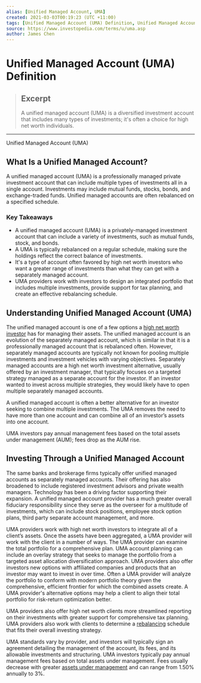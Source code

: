 ```yaml
---
alias: [Unified Managed Account, UMA]
created: 2021-03-03T00:19:23 (UTC +11:00)
tags: [Unified Managed Account (UMA) Definition, Unified Managed Account (UMA)]
source: https://www.investopedia.com/terms/u/uma.asp
author: James Chen
---
```


# Unified Managed Account (UMA) Definition

> ## Excerpt
> A unified managed account (UMA) is a diversified investment account that includes many types of investments; it's often a choice for high net worth individuals.

---

Unified Managed Account (UMA)
## What Is a Unified Managed Account?

A unified managed account (UMA) is a professionally managed private investment account that can include multiple types of investments all in a single account. Investments may include mutual funds, stocks, bonds, and exchange-traded funds. Unified managed accounts are often rebalanced on a specified schedule.

### Key Takeaways

-   A unified managed account (UMA) is a privately-managed investment account that can include a variety of investments, such as mutual funds, stock, and bonds.
-   A UMA is typically rebalanced on a regular schedule, making sure the holdings reflect the correct balance of investments. 
-   It's a type of account often favored by high net worth investors who want a greater range of investments than what they can get with a separately managed account.
-   UMA providers work with investors to design an integrated portfolio that includes multiple investments, provide support for tax planning, and create an effective rebalancing schedule.

## Understanding Unified Managed Account (UMA)

The unified managed account is one of a few options a [high net worth investor](https://www.investopedia.com/terms/h/hnwi.asp) has for managing their assets. The unified managed account is an evolution of the separately managed account, which is similar in that it is a professionally managed account that is rebalanced often. However, separately managed accounts are typically not known for pooling multiple investments and investment vehicles with varying objectives. Separately managed accounts are a high net worth investment alternative, usually offered by an investment manager, that typically focuses on a targeted strategy managed as a separate account for the investor. If an investor wanted to invest across multiple strategies, they would likely have to open multiple separately managed accounts.

A unified managed account is often a better alternative for an investor seeking to combine multiple investments. The UMA removes the need to have more than one account and can combine all of an investor’s assets into one account.

UMA investors pay annual management fees based on the total assets under management (AUM); fees drop as the AUM rise.

## Investing Through a Unified Managed Account

The same banks and brokerage firms typically offer unified managed accounts as separately managed accounts. Their offering has also broadened to include registered investment advisors and private wealth managers. Technology has been a driving factor supporting their expansion. A unified managed account provider has a much greater overall fiduciary responsibility since they serve as the overseer for a multitude of investments, which can include stock positions, employee stock option plans, third party separate account management, and more.

UMA providers work with high net worth investors to integrate all of a client’s assets. Once the assets have been aggregated, a UMA provider will work with the client in a number of ways. The UMA provider can examine the total portfolio for a comprehensive plan. UMA account planning can include an overlay strategy that seeks to manage the portfolio from a targeted asset allocation diversification approach. UMA providers also offer investors new options with affiliated companies and products that an investor may want to invest in over time. Often a UMA provider will analyze the portfolio to conform with modern portfolio theory given the comprehensive, efficient frontier for which the combined assets create. A UMA provider's alternative options may help a client to align their total portfolio for risk-return optimization better.

UMA providers also offer high net worth clients more streamlined reporting on their investments with greater support for comprehensive tax planning. UMA providers also work with clients to determine a [rebalancing](https://www.investopedia.com/terms/r/rebalancing.asp) schedule that fits their overall investing strategy.

UMA standards vary by provider, and investors will typically sign an agreement detailing the management of the account, its fees, and its allowable investments and structuring. UMA investors typically pay annual management fees based on total assets under management. Fees usually decrease with greater [assets under management](https://www.investopedia.com/terms/a/aum.asp) and can range from 1.50% annually to 3%.
